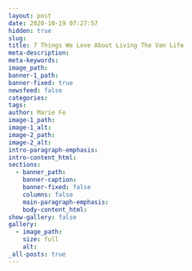 ```yaml
---
layout: post
date: 2020-10-19 07:27:57
hidden: true
slug:
title: 7 Things We Love About Living The Van Life
meta-description:
meta-keywords:
image_path:
banner-1_path:
banner-fixed: true
newsfeed: false
categories:
tags:
author: Marie Fe
image-1_path:
image-1_alt:
image-2_path:
image-2_alt:
intro-paragraph-emphasis:
intro-content_html:
sections:
  - banner_path:
    banner-caption:
    banner-fixed: false
    columns: false
    main-paragraph-emphasis:
    body-content_html:
show-gallery: false
gallery:
  - image_path:
    size: full
    alt:
_all-posts: true
---
```


